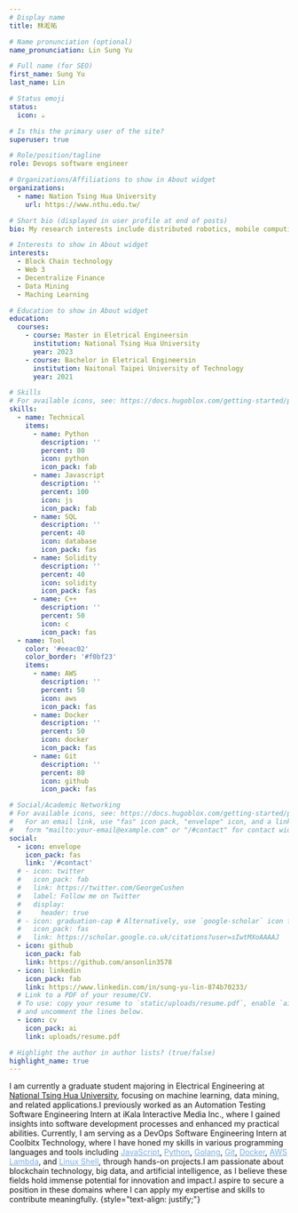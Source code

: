 ```yaml
---
# Display name
title: 林淞祐

# Name pronunciation (optional)
name_pronunciation: Lin Sung Yu

# Full name (for SEO)
first_name: Sung Yu
last_name: Lin

# Status emoji
status:
  icon: ☕️

# Is this the primary user of the site?
superuser: true

# Role/position/tagline
role: Devops software engineer

# Organizations/Affiliations to show in About widget
organizations:
  - name: Nation Tsing Hua University
    url: https://www.nthu.edu.tw/

# Short bio (displayed in user profile at end of posts)
bio: My research interests include distributed robotics, mobile computing and programmable matter.

# Interests to show in About widget
interests:
  - Block Chain technology
  - Web 3
  - Decentralize Finance
  - Data Mining
  - Maching Learning

# Education to show in About widget
education:
  courses:
    - course: Master in Eletrical Engineersin
      institution: National Tsing Hua University
      year: 2023
    - course: Bachelor in Eletrical Engineersin
      institution: Naitonal Taipei University of Technology
      year: 2021

# Skills
# For available icons, see: https://docs.hugoblox.com/getting-started/page-builder/#icons
skills:
  - name: Technical
    items:
      - name: Python
        description: ''
        percent: 80
        icon: python
        icon_pack: fab
      - name: Javascript
        description: ''
        percent: 100
        icon: js
        icon_pack: fab
      - name: SQL
        description: ''
        percent: 40
        icon: database
        icon_pack: fas
      - name: Solidity
        description: ''
        percent: 40
        icon: solidity
        icon_pack: fas
      - name: C++
        description: ''
        percent: 50
        icon: c
        icon_pack: fas
  - name: Tool
    color: '#eeac02'
    color_border: '#f0bf23'
    items:
      - name: AWS
        description: ''
        percent: 50
        icon: aws
        icon_pack: fas
      - name: Docker
        description: ''
        percent: 50
        icon: docker
        icon_pack: fas
      - name: Git
        description: ''
        percent: 80
        icon: github
        icon_pack: fas

# Social/Academic Networking
# For available icons, see: https://docs.hugoblox.com/getting-started/page-builder/#icons
#   For an email link, use "fas" icon pack, "envelope" icon, and a link in the
#   form "mailto:your-email@example.com" or "/#contact" for contact widget.
social:
  - icon: envelope
    icon_pack: fas
    link: '/#contact'
  # - icon: twitter
  #   icon_pack: fab
  #   link: https://twitter.com/GeorgeCushen
  #   label: Follow me on Twitter
  #   display:
  #     header: true
  # - icon: graduation-cap # Alternatively, use `google-scholar` icon from `ai` icon pack
  #   icon_pack: fas
  #   link: https://scholar.google.co.uk/citations?user=sIwtMXoAAAAJ
  - icon: github
    icon_pack: fab
    link: https://github.com/ansonlin3578
  - icon: linkedin
    icon_pack: fab
    link: https://www.linkedin.com/in/sung-yu-lin-874b70233/
  # Link to a PDF of your resume/CV.
  # To use: copy your resume to `static/uploads/resume.pdf`, enable `ai` icons in `params.yaml`,
  # and uncomment the lines below.
  - icon: cv
    icon_pack: ai
    link: uploads/resume.pdf

# Highlight the author in author lists? (true/false)
highlight_name: true
---
```


I am currently a graduate student majoring in Electrical Engineering at [National Tsing Hua University](https://www.nthu.edu.tw/), focusing on machine learning, data mining, and related applications.I previously worked as an Automation Testing Software Engineering Intern at iKala Interactive Media Inc., where I gained insights into software development processes and enhanced my practical abilities. Currently, I am serving as a DevOps Software Engineering Intern at Coolbitx Technology, where I have honed my skills in various programming languages and tools including <u style="color: #7dafe2;">JavaScript</u>, <u style="color: #7dafe2;">Python</u>, <u style="color: #7dafe2;">Golang</u>, <u style="color: #7dafe2;">Git</u>, <u style="color: #7dafe2;">Docker</u>, <u style="color: #7dafe2;">AWS Lambda</u>, and <u style="color: #7dafe2;">Linux Shell</u>, through hands-on projects.I am passionate about blockchain technology, big data, and artificial intelligence, as I believe these fields hold immense potential for innovation and impact.I aspire to secure a position in these domains where I can apply my expertise and skills to contribute meaningfully.
{style="text-align: justify;"}
